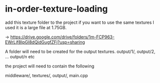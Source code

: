 # in-order-texture-loading

add this texture folder to the project if you want to use the same textures I used it is a large file at 1.75GB.

-> https://drive.google.com/drive/folders/1m-FCP963-EWrLjf8IpGI8dQidGugfZFj?usp=sharing

A folder will need to be created for the output textures. output/1/, output/2, ... output/n etc

the project will need to contain the following

middleware/,
textures/,
output/,
main.cpp

